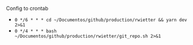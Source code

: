 Config to crontab

- `0 */6 * * * cd ~/Documentos/github/production/rwietter && yarn dev 2>&1`
- `0 */4 * * * bash ~/Documentos/github/production/rwietter/git_repo.sh 2>&1`